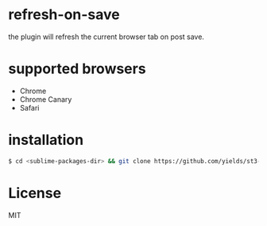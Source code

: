 
# refresh-on-save

the plugin will refresh the current browser tab on post save.

# supported browsers

  - Chrome
  - Chrome Canary
  - Safari

# installation

```bash
$ cd <sublime-packages-dir> && git clone https://github.com/yields/st3-refresh-on-save
```

# License

MIT

